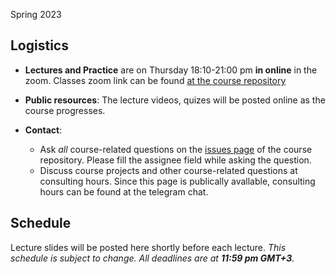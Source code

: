 Spring 2023

## Logistics
- **Lectures and Practice** are on Thursday 18:10-21:00 pm **in online** in the zoom. Classes zoom link can be found [at the course repository](https://github.com/UDA-2022/General)
- **Public resources**: The lecture videos, quizes will be posted online as the course progresses.

- **Contact**:
	- Ask _all_ course-related questions on the [issues page](https://github.com/karpovilia/SNA/issues) of the course repository. Please fill the assignee field while asking the question.
	- Discuss  course projects and other course-related questions at consulting hours. Since this page is publically avallable, consulting hours can be found at the telegram chat.


## Schedule
Lecture slides will be posted here shortly before each lecture.
_This schedule is subject to change. All deadlines are at **11:59 pm GMT+3**._
